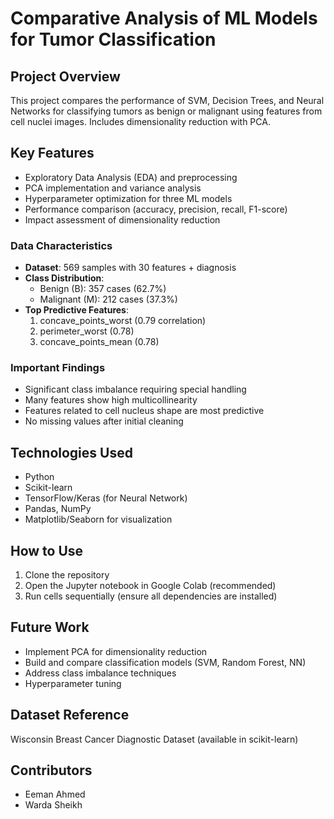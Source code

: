 # Comparative Analysis of ML Models for Tumor Classification

## Project Overview
This project compares the performance of SVM, Decision Trees, and Neural Networks for classifying tumors as benign or malignant using features from cell nuclei images. Includes dimensionality reduction with PCA.

## Key Features
- Exploratory Data Analysis (EDA) and preprocessing
- PCA implementation and variance analysis
- Hyperparameter optimization for three ML models
- Performance comparison (accuracy, precision, recall, F1-score)
- Impact assessment of dimensionality reduction

### Data Characteristics
- **Dataset**: 569 samples with 30 features + diagnosis
- **Class Distribution**: 
  - Benign (B): 357 cases (62.7%)
  - Malignant (M): 212 cases (37.3%)
- **Top Predictive Features**:
  1. concave_points_worst (0.79 correlation)
  2. perimeter_worst (0.78)
  3. concave_points_mean (0.78)

### Important Findings
- Significant class imbalance requiring special handling
- Many features show high multicollinearity
- Features related to cell nucleus shape are most predictive
- No missing values after initial cleaning

## Technologies Used
- Python
- Scikit-learn
- TensorFlow/Keras (for Neural Network)
- Pandas, NumPy
- Matplotlib/Seaborn for visualization

## How to Use
1. Clone the repository
2. Open the Jupyter notebook in Google Colab (recommended)
3. Run cells sequentially (ensure all dependencies are installed)

## Future Work
- Implement PCA for dimensionality reduction
- Build and compare classification models (SVM, Random Forest, NN)
- Address class imbalance techniques
- Hyperparameter tuning

## Dataset Reference
Wisconsin Breast Cancer Diagnostic Dataset (available in scikit-learn)

## Contributors
- Eeman Ahmed 
- Warda Sheikh
